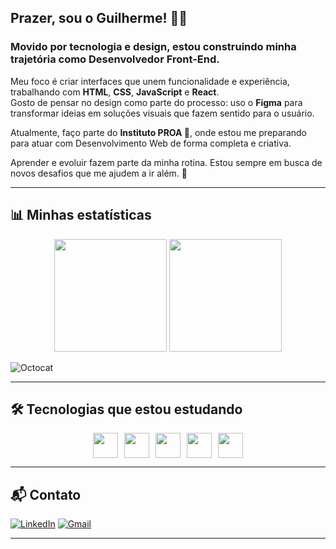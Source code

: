 ## Prazer, sou o Guilherme! 👋🏻
### Movido por tecnologia e design, estou construindo minha trajetória como **Desenvolvedor Front-End**.

Meu foco é criar interfaces que unem funcionalidade e experiência, trabalhando com **HTML**, **CSS**, **JavaScript** e **React**.  
Gosto de pensar no design como parte do processo: uso o **Figma** para transformar ideias em soluções visuais que fazem sentido para o usuário.

Atualmente, faço parte do **Instituto PROA 💙**, onde estou me preparando para atuar com Desenvolvimento Web de forma completa e criativa.

Aprender e evoluir fazem parte da minha rotina. Estou sempre em busca de novos desafios que me ajudem a ir além. 🚀

---

## 📊 Minhas estatísticas

<div align="center">
  
  <img height="180em" src="https://github-readme-stats.vercel.app/api?username=Guiduvz&show_icons=true&title_color=00bfff&text_color=ffffff&icon_color=00ff00&bg_color=000000"/>
  
  <img height="180em" src="https://github-readme-stats.vercel.app/api/top-langs/?username=Guiduvz&layout=compact&title_color=00bfff&text_color=ffffff&icon_color=00ff00&bg_color=000000"/>

</div>

![Octocat](https://github.githubassets.com/images/icons/emoji/octocat.png)

---

## 🛠️ Tecnologias que estou estudando

<div style="display: flex; justify-content: center; gap: 10px;">
  
  <img src="https://cdn.jsdelivr.net/gh/devicons/devicon/icons/html5/html5-original.svg" width="40" height="40"/>
  <img src="https://cdn.jsdelivr.net/gh/devicons/devicon/icons/css3/css3-original.svg" width="40" height="40"/>
  <img src="https://cdn.jsdelivr.net/gh/devicons/devicon/icons/javascript/javascript-original.svg" width="40" height="40"/>
  <img src="https://cdn.jsdelivr.net/gh/devicons/devicon/icons/react/react-original.svg" width="40" height="40"/>
  <img src="https://cdn.jsdelivr.net/gh/devicons/devicon/icons/figma/figma-original.svg" width="40" height="40"/>

</div>

---

## 📬 Contato

[![LinkedIn](https://img.shields.io/badge/LinkedIn-0077B5?style=for-the-badge&logo=linkedin&logoColor=white)](https://www.linkedin.com/in/guilherme-marcilio-776337320/)
[![Gmail](https://img.shields.io/badge/Gmail-D14836?style=for-the-badge&logo=gmail&logoColor=white)](mailto:guizexrlq@gmail.com)

---
